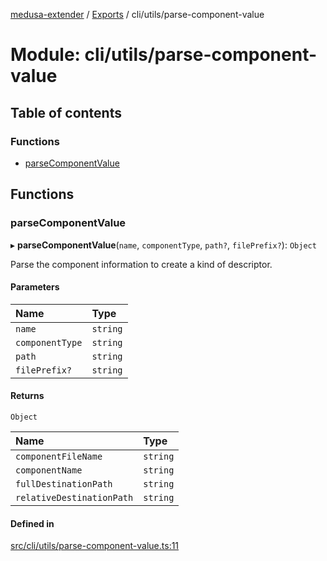 [medusa-extender](../README.md) / [Exports](../modules.md) / cli/utils/parse-component-value

# Module: cli/utils/parse-component-value

## Table of contents

### Functions

- [parseComponentValue](cli_utils_parse_component_value.md#parsecomponentvalue)

## Functions

### parseComponentValue

▸ **parseComponentValue**(`name`, `componentType`, `path?`, `filePrefix?`): `Object`

Parse the component information to create a kind of descriptor.

#### Parameters

| Name | Type |
| :------ | :------ |
| `name` | `string` |
| `componentType` | `string` |
| `path` | `string` |
| `filePrefix?` | `string` |

#### Returns

`Object`

| Name | Type |
| :------ | :------ |
| `componentFileName` | `string` |
| `componentName` | `string` |
| `fullDestinationPath` | `string` |
| `relativeDestinationPath` | `string` |

#### Defined in

[src/cli/utils/parse-component-value.ts:11](https://github.com/adrien2p/medusa-extender/blob/ad78501/src/cli/utils/parse-component-value.ts#L11)
